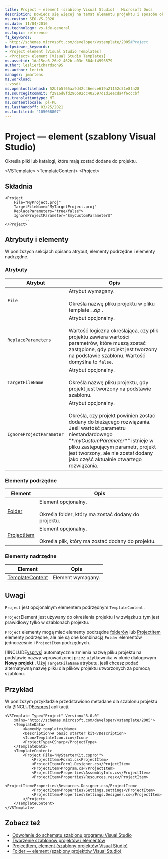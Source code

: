 ```yaml
---
title: Project — element (szablony Visual Studio) | Microsoft Docs
description: Dowiedz się więcej na temat elementu projektu i sposobu określania plików lub katalogów, które mają zostać dodane do projektu.
ms.custom: SEO-VS-2020
ms.date: 11/04/2016
ms.technology: vs-ide-general
ms.topic: reference
f1_keywords:
- http://schemas.microsoft.com/developer/vstemplate/2005#Project
helpviewer_keywords:
- Project element [Visual Studio Templates]
- <Project> element [Visual Studio Templates]
ms.assetid: 1da15ea6-26e2-462b-a03e-584ef4996579
author: leslierichardson95
ms.author: lerich
manager: jmartens
ms.workload:
- vssdk
ms.openlocfilehash: 52bfb5f65aa9d42c46eece619a21152c51e8fa28
ms.sourcegitcommit: f2916d8fd296b92cc402597d1d1eecda4f6cccbf
ms.translationtype: MT
ms.contentlocale: pl-PL
ms.lasthandoff: 03/25/2021
ms.locfileid: "105068807"
---
```

# <a name="project-element-visual-studio-templates"></a>Project — element (szablony Visual Studio)
Określa pliki lub katalogi, które mają zostać dodane do projektu.

 \<VSTemplate> \<TemplateContent>
 \<Project>

## <a name="syntax"></a>Składnia

```
<Project
    File="MyProject.proj"
    TargetFileName="MyTargetProject.proj"
    ReplaceParameters="true/false">
    IgnoreProjectParameter="$myCustomParameter$"
        ...
</Project>
```

## <a name="attributes-and-elements"></a>Atrybuty i elementy
 W poniższych sekcjach opisano atrybut, elementy podrzędne i elementy nadrzędne.

### <a name="attributes"></a>Atrybuty

|Atrybut|Opis|
|---------------|-----------------|
|`File`|Atrybut wymagany.<br /><br /> Określa nazwę pliku projektu w pliku template *. zip* .|
|`ReplaceParameters`|Atrybut opcjonalny.<br /><br /> Wartość logiczna określająca, czy plik projektu zawiera wartości parametrów, które muszą zostać zastąpione, gdy projekt jest tworzony na podstawie szablonu. Wartość domyślna to `false`.|
|`TargetFileName`|Atrybut opcjonalny.<br /><br /> Określa nazwę pliku projektu, gdy projekt jest tworzony na podstawie szablonu.|
|`IgnoreProjectParameter`|Atrybut opcjonalny.<br /><br /> Określa, czy projekt powinien zostać dodany do bieżącego rozwiązania. Jeśli wartość parametru niestandardowego "$*myCustomParameter*$" istnieje w pliku zastępującym parametr, projekt jest tworzony, ale nie został dodany jako część aktualnie otwartego rozwiązania.|

### <a name="child-elements"></a>Elementy podrzędne

|Element|Opis|
|-------------|-----------------|
|[Folder](../extensibility/folder-element-visual-studio-project-templates.md)|Element opcjonalny.<br /><br /> Określa folder, który ma zostać dodany do projektu.|
|[ProjectItem](../extensibility/projectitem-element-visual-studio-project-templates.md)|Element opcjonalny.<br /><br /> Określa plik, który ma zostać dodany do projektu.|

### <a name="parent-elements"></a>Elementy nadrzędne

|Element|Opis|
|-------------|-----------------|
|[TemplateContent](../extensibility/templatecontent-element-visual-studio-templates.md)|Element wymagany.|

## <a name="remarks"></a>Uwagi
 `Project` jest opcjonalnym elementem podrzędnym `TemplateContent` .

 `Project`Element jest używany do określenia projektu i w związku z tym jest prawidłowy tylko w szablonach projektu.

 `Project` elementy mogą mieć elementy podrzędne [folderów](../extensibility/folder-element-visual-studio-project-templates.md) lub [ProjectItem](../extensibility/projectitem-element-visual-studio-project-templates.md) elementy podrzędne, ale nie są one kombinacją `Folder` elementów jednocześnie i `ProjectItem` podrzędnych.

 [!INCLUDE[vsprvs](../code-quality/includes/vsprvs_md.md)] automatycznie zmienia nazwę pliku projektu na podstawie nazwy wprowadzonej przez użytkownika w oknie dialogowym **Nowy projekt** . Użyj `TargetFileName` atrybutu, jeśli chcesz podać alternatywną nazwę pliku dla plików projektu utworzonych za pomocą szablonu.

## <a name="example"></a>Przykład
 W poniższym przykładzie przedstawiono metadane dla szablonu projektu dla [!INCLUDE[csprcs](../data-tools/includes/csprcs_md.md)] aplikacji.

```
<VSTemplate Type="Project" Version="3.0.0"
    xmlns="http://schemas.microsoft.com/developer/vstemplate/2005">
    <TemplateData>
        <Name>My template</Name>
        <Description>A basic starter kit</Description>
        <Icon>TemplateIcon.ico</Icon>
        <ProjectType>CSharp</ProjectType>
    </TemplateData>
    <TemplateContent>
        <Project File="MyStarterKit.csproj">
            <ProjectItem>Form1.cs<ProjectItem>
            <ProjectItem>Form1.Designer.cs</ProjectItem>
            <ProjectItem>Program.cs</ProjectItem>
            <ProjectItem>Properties\AssemblyInfo.cs</ProjectItem>
            <ProjectItem>Properties\Resources.resx</ProjectItem>
            <ProjectItem>Properties\Resources.Designer.cs</ProjectItem>
            <ProjectItem>Properties\Settings.settings</ProjectItem>
            <ProjectItem>Properties\Settings.Designer.cs</ProjectItem>
        </Project>
    </TemplateContent>
</VSTemplate>
```

## <a name="see-also"></a>Zobacz też
- [Odwołanie do schematu szablonu programu Visual Studio](../extensibility/visual-studio-template-schema-reference.md)
- [Tworzenie szablonów projektów i elementów](../ide/creating-project-and-item-templates.md)
- [ProjectItem, element (szablony projektów Visual Studio)](../extensibility/projectitem-element-visual-studio-project-templates.md)
- [Folder — element (szablony projektów Visual Studio)](../extensibility/folder-element-visual-studio-project-templates.md)
